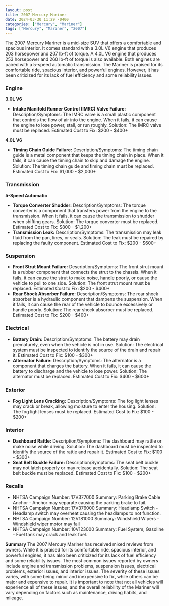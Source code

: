 ```yaml
---
layout: post
title: 2007 Mercury Mariner
date: 2024-03-30 11:29 -0400
categories: ["Mercury", "Mariner"]
tags: ["Mercury", "Mariner", "2007"]
---
```

The 2007 Mercury Mariner is a mid-size SUV that offers a comfortable and spacious interior. It comes standard with a 3.0L V6 engine that produces 203 horsepower and 207 lb-ft of torque. A 4.0L V6 engine that produces 253 horsepower and 260 lb-ft of torque is also available. Both engines are paired with a 5-speed automatic transmission. The Mariner is praised for its comfortable ride, spacious interior, and powerful engines. However, it has been criticized for its lack of fuel efficiency and some reliability issues.

### **Engine**
**3.0L V6**
- **Intake Manifold Runner Control (IMRC) Valve Failure:** Description/Symptoms: The IMRC valve is a small plastic component that controls the flow of air into the engine. When it fails, it can cause the engine to lose power, stall, or run roughly. Solution: The IMRC valve must be replaced. Estimated Cost to Fix: $200 - $400+

**4.0L V6**
- **Timing Chain Guide Failure:** Description/Symptoms: The timing chain guide is a metal component that keeps the timing chain in place. When it fails, it can cause the timing chain to skip and damage the engine. Solution: The timing chain guide and timing chain must be replaced. Estimated Cost to Fix: $1,000 - $2,000+

### **Transmission**
**5-Speed Automatic**
- **Torque Converter Shudder:** Description/Symptoms: The torque converter is a component that transfers power from the engine to the transmission. When it fails, it can cause the transmission to shudder when shifting gears. Solution: The torque converter must be replaced. Estimated Cost to Fix: $800 - $1,200+
- **Transmission Leak:** Description/Symptoms: The transmission may leak fluid from the pan, lines, or seals. Solution: The leak must be repaired by replacing the faulty component. Estimated Cost to Fix: $200 - $600+

### **Suspension**
- **Front Strut Mount Failure:** Description/Symptoms: The front strut mount is a rubber component that connects the strut to the chassis. When it fails, it can cause the strut to make noise, handle poorly, or cause the vehicle to pull to one side. Solution: The front strut mount must be replaced. Estimated Cost to Fix: $200 - $400+
- **Rear Shock Absorber Failure:** Description/Symptoms: The rear shock absorber is a hydraulic component that dampens the suspension. When it fails, it can cause the rear of the vehicle to bounce excessively or handle poorly. Solution: The rear shock absorber must be replaced. Estimated Cost to Fix: $200 - $400+

### **Electrical**
- **Battery Drain:** Description/Symptoms: The battery may drain prematurely, even when the vehicle is not in use. Solution: The electrical system must be inspected to identify the source of the drain and repair it. Estimated Cost to Fix: $100 - $300+
- **Alternator Failure:** Description/Symptoms: The alternator is a component that charges the battery. When it fails, it can cause the battery to discharge and the vehicle to lose power. Solution: The alternator must be replaced. Estimated Cost to Fix: $400 - $600+

### **Exterior**
- **Fog Light Lens Cracking:** Description/Symptoms: The fog light lenses may crack or break, allowing moisture to enter the housing. Solution: The fog light lenses must be replaced. Estimated Cost to Fix: $100 - $200+

### **Interior**
- **Dashboard Rattle:** Description/Symptoms: The dashboard may rattle or make noise while driving. Solution: The dashboard must be inspected to identify the source of the rattle and repair it. Estimated Cost to Fix: $100 - $300+
- **Seat Belt Buckle Failure:** Description/Symptoms: The seat belt buckle may not latch properly or may release accidentally. Solution: The seat belt buckle must be replaced. Estimated Cost to Fix: $100 - $200+

### **Recalls**
- NHTSA Campaign Number: 17V377000	Summary: Parking Brake Cable Anchor - Anchor may separate causing the parking brake to fail.
- NHTSA Campaign Number: 17V376000	Summary: Headlamp Switch - Headlamp switch may overheat causing the headlamps to not function.
- NHTSA Campaign Number: 12V181000	Summary: Windshield Wipers - Windshield wiper motor may fail
- NHTSA Campaign Number: 10V123000	Summary: Fuel System, Gasoline - Fuel tank may crack and leak fuel.


**Summary**
The 2007 Mercury Mariner has received mixed reviews from owners. While it is praised for its comfortable ride, spacious interior, and powerful engines, it has also been criticized for its lack of fuel efficiency and some reliability issues. The most common issues reported by owners include engine and transmission problems, suspension issues, electrical problems, exterior issues, and interior issues. The severity of these issues varies, with some being minor and inexpensive to fix, while others can be major and expensive to repair. It is important to note that not all vehicles will experience all of these issues, and the overall reliability of the Mariner will vary depending on factors such as maintenance, driving habits, and mileage.

